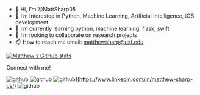 - 👋 Hi, I’m @MattSharp05
- 👀 I’m interested in Python, Machine Learning, Artificial Intelligence, iOS development
- 🌱 I’m currently learning python, machine learning, flask, swift
- 💞️ I’m looking to collaborate on research projects
- 📫 How to reach me email: matthewsharp@usf.edu


[![Matthew's GitHub stats](https://github-readme-stats.vercel.app/api?username=MattSharp05)](https://github.com/MattSharp05/github-readme-stats)


Connect with me!

![github](https://img.shields.io/badge/GitHub-000000?style=for-the-badge&logo=GitHub&logoColor=white)
![github](https://img.shields.io/badge/Instagram-000000?style=for-the-badge&logo=Instagram&logoColor=pink)
![github](https://img.shields.io/badge/LinkedIn-000000?style=for-the-badge&logo=LinkedIn&logoColor=blue)](https://www.linkedin.com/in/matthew-sharp-cs/)
![github](https://img.shields.io/badge/Twitter-000000?style=for-the-badge&logo=Twitter&logoColor=blue)


